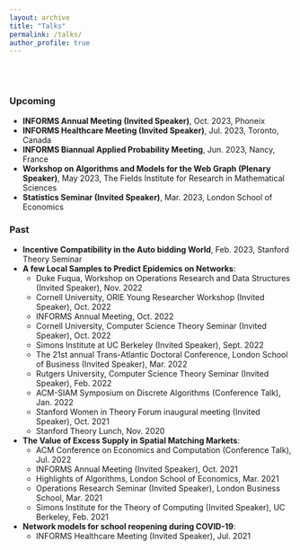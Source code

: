 ```yaml
---
layout: archive
title: "Talks"
permalink: /talks/
author_profile: true
---
```



<!-- Add some white space here -->
<br>
<br>



### Upcoming

- **INFORMS Annual Meeting (Invited Speaker)**, Oct. 2023, Phoneix
- **INFORMS Healthcare Meeting (Invited Speaker)**, Jul. 2023, Toronto, Canada
- **INFORMS Biannual Applied Probability Meeting**, Jun. 2023, Nancy, France
- **Workshop on Algorithms and Models for the Web Graph (Plenary Speaker)**, May 2023, The Fields Institute for Research in Mathematical Sciences
- **Statistics Seminar (Invited Speaker)**, Mar. 2023, London School of Economics

### Past

- **Incentive Compatibility in the Auto bidding World**, Feb. 2023, Stanford Theory Seminar
- **A few Local Samples to Predict Epidemics on Networks**:
  - Duke Fuqua, Workshop on Operations Research and Data Structures (Invited Speaker), Nov. 2022
  - Cornell University, ORIE Young Researcher Workshop (Invited Speaker), Oct. 2022
  - INFORMS Annual Meeting, Oct. 2022
  - Cornell University, Computer Science Theory Seminar (Invited Speaker), Oct. 2022
  - Simons Institute at UC Berkeley (Invited Speaker), Sept. 2022
  - The 21st annual Trans-Atlantic Doctoral Conference, London School of Business (Invited Speaker), Mar. 2022
  - Rutgers University, Computer Science Theory Seminar (Invited Speaker), Feb. 2022
  - ACM-SIAM Symposium on Discrete Algorithms (Conference Talk), Jan. 2022
  - Stanford Women in Theory Forum inaugural meeting (Invited Speaker), Oct. 2021
  - Stanford Theory Lunch, Nov. 2020
- **The Value of Excess Supply in Spatial Matching Markets**:
  - ACM Conference on Economics and Computation (Conference Talk), Jul. 2022
  - INFORMS Annual Meeting (Invited Speaker), Oct. 2021
  - Highlights of Algorithms, London School of Economics, Mar. 2021
  - Operations Research Seminar (Invited Speaker), London Business School, Mar. 2021
  - Simons Institute for the Theory of Computing (Invited Speaker), UC Berkeley, Feb. 2021
- **Network models for school reopening during COVID-19**:
  - INFORMS Healthcare Meeting (Invited Speaker), Jul. 2021
